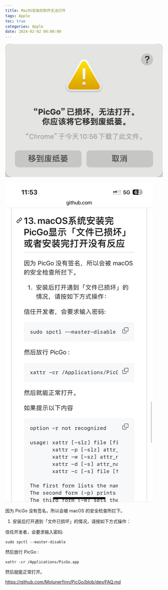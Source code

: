 ```yaml
---
title: MacOS安装的软件无法打开
tags: Apple
toc: true
categories: Apple
date: 2024-02-02 00:00:00
---
```


![](https://raw.githubusercontent.com/Xu-Hardy/image-host/master/20240225081805.png)

 <!--more-->

![image.png](https://raw.githubusercontent.com/Xu-Hardy/image-host/master/20240225081826.png)

因为 PicGo 没有签名，所以会被 macOS 的安全检查所拦下。

1. 安装后打开遇到「文件已损坏」的情况，请按如下方式操作：

信任开发者，会要求输入密码:

```
sudo spctl --master-disable
```

然后放行 PicGo :

```
xattr -cr /Applications/PicGo.app
```

然后就能正常打开。

https://github.com/Molunerfinn/PicGo/blob/dev/FAQ.md
